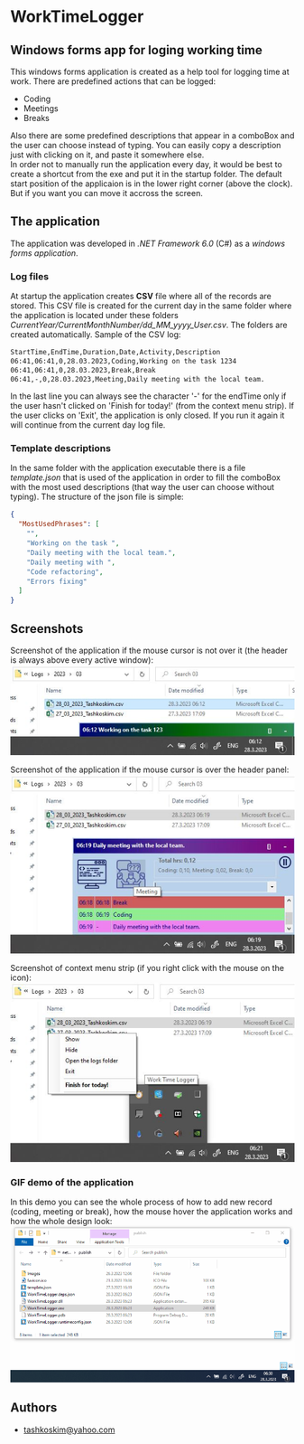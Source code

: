 
# WorkTimeLogger

## Windows forms app for loging working time
This windows forms application is created as a help tool for logging time at work. There are predefined actions that can be logged: 
- Coding 
- Meetings 
- Breaks  

Also there are some predefined descriptions that appear in a comboBox and the user can choose instead of typing. You can easily copy a description just with clicking on it, and paste it somewhere else.  
In order not to manually run the application every day, it would be best to create a shortcut from the exe and put it in the startup folder.
The default start position of the applicaion is in the lower right corner (above the clock). But if you want you can move it accross the screen.

## The application
The application was developed in *.NET Framework 6.0* (C#) as a *windows forms application*. 
### Log files
At startup the application creates **CSV** file where all of the records are stored. This CSV file is created for the current day in the same folder where the application is located under these folders *CurrentYear/CurrentMonthNumber/dd_MM_yyyy_User.csv*. The folders are created automatically. Sample of the CSV log:
```csv
StartTime,EndTime,Duration,Date,Activity,Description
06:41,06:41,0,28.03.2023,Coding,Working on the task 1234
06:41,06:41,0,28.03.2023,Break,Break
06:41,-,0,28.03.2023,Meeting,Daily meeting with the local team.
```  
In the last line you can always see the character '-' for the endTime only if the user hasn't clicked on 'Finish for today!' (from the context menu strip). 
If the user clicks on 'Exit', the application is only closed. If you run it again it will continue from the current day log file. 

### Template descriptions
In the same folder with the application executable there is a file *template.json* that is used of the application in order to fill the comboBox with the most used descriptions (that way the user can choose without typing). The structure of the json file is simple:
```json
{
  "MostUsedPhrases": [
    "",
    "Working on the task ",
    "Daily meeting with the local team.",
    "Daily meeting with ",
    "Code refactoring",
    "Errors fixing"
  ]
}
```

## Screenshots
Screenshot of the application if the mouse cursor is not over it (the header is always above every active window):  
![Minimized](https://github.com/tashkoskim/WorkTimeLogger/blob/master/WorkTimeLogger/Screenshots/WorkTimeLogger_Minimized_v2.JPG?raw=true)   

Screenshot of the application if the mouse cursor is over the header panel:  
![Maximizied](https://github.com/tashkoskim/WorkTimeLogger/blob/master/WorkTimeLogger/Screenshots/WorkTimeLogger_Maximized_v2.JPG?raw=true)  

Screenshot of context menu strip (if you right click with the mouse on the icon):  
![Menu](https://github.com/tashkoskim/WorkTimeLogger/blob/master/WorkTimeLogger/Screenshots/WorkTimeLogger_ContextMenuStrip_v2.JPG?raw=true)  

### GIF demo of the application
In this demo you can see the whole process of how to add new record (coding, meeting or break), how the mouse hover the application works and how the whole design look:  
![WorkTimeLogger](https://github.com/tashkoskim/WorkTimeLogger/blob/master/WorkTimeLogger/Screenshots/WorkTimeLogger_v2.gif?raw=true) 


## Authors
- tashkoskim@yahoo.com

